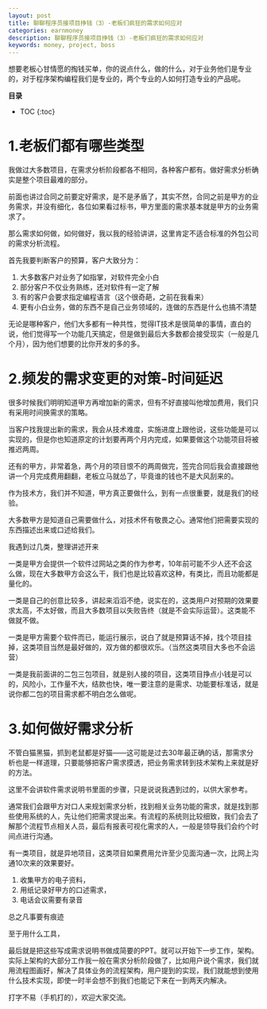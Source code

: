 ```yaml
---
layout: post
title: 聊聊程序员接项目挣钱（3）-老板们疯狂的需求如何应对
categories: earnmoney
description: 聊聊程序员接项目挣钱（3）-老板们疯狂的需求如何应对
keywords: money, project, boss
---
```


想要老板心甘情愿的掏钱买单，你的说点什么，做的什么，对于业务他们是专业的，对于程序架构编程我们是专业的，两个专业的人如何打造专业的产品呢。

**目录**

* TOC
{:toc}

# 1.老板们都有哪些类型
我做过大多数项目，在需求分析阶段都各不相同，各种客户都有。做好需求分析确实是整个项目最难的部分。

前面也讲过合同之前要定好需求，是不是矛盾了，其实不然，合同之前是甲方的业务需求，并没有细化，各位如果看过标书，甲方里面的需求基本就是甲方的业务需求了。

那么需求如何做，如何做好，我以我的经验讲讲，这里肯定不适合标准的外包公司的需求分析流程。

首先我要判断客户的预算，客户大致分为：

1. 大多数客户对业务了如指掌，对软件完全小白
2. 部分客户不仅业务熟练，还对软件有一定了解
3. 有的客户会要求指定编程语言（这个很奇葩，之前在我看来）
4. 更有小白业务，做的东西不是自己业务领域的，连做的东西是什么也搞不清楚

无论是哪种客户，他们大多都有一种共性，觉得IT技术是很简单的事情，直白的说，他们觉得写一个功能几天搞定，但是做到最后大多数都会接受现实（一般是几个月），因为他们想要的比你开发的多的多。

 

# 2.频发的需求变更的对策-时间延迟
很多时候我们明明知道甲方再增加新的需求，但有不好直接叫他增加费用，我们只有采用时间换需求的策略。

当客户找我提出新的需求，我会从技术难度，实施进度上跟他说，这些功能是可以实现的，但是你也知道原定的计划要再两个月内完成，如果要做这个功能项目将被推迟两周。

还有的甲方，非常着急，两个月的项目恨不的两周做完，签完合同后我会直接跟他讲一个月完成费用翻翻，老板立马就怂了，毕竟谁的钱也不是大风刮来的。

作为技术方，我们并不知道，甲方真正要做什么，到有一点很重要，就是我们的经验。

大多数甲方是知道自己需要做什么，对技术怀有敬畏之心。通常他们把需要实现的东西描述出来或口述给我们。

我遇到过几类，整理讲述开来

一类是甲方会提供一个软件过网站之类的作为参考，10年前可能不少人还不会这么做，现在大多数甲方会这么干，我们也是比较喜欢这种，有类比，而且功能都是量化的。

一类是自己的创意比较多，讲起来滔滔不绝，说实在的，这类用户对预期的效果要求太高，不太好做，而且大多数项目以失败告终（就是不会实际运营）。这类能不做就不做。

一类是甲方需要个软件而已，能运行展示，说白了就是预算话不掉，找个项目挂掉，这类项目当然是最好做的，双方做的都很欢乐。（当然这类项目大多也不会运营）

一类是我前面讲的二包三包项目，就是别人接的项目，这类项目挣点小钱是可以的，风险小，工作量不大，结款也快，唯一要注意的是需求、功能要标准话，就是说你都二包的项目需求都不明白怎么做呢。


# 3.如何做好需求分析
不管白猫黑猫，抓到老鼠都是好猫——这可能是过去30年最正确的话，那需求分析也是一样道理，只要能够把客户需求摸透，把业务需求转到技术架构上来就是好的方法。

这里不会讲软件需求说明书里面的步骤，只是说说我遇到过的，以供大家参考。

通常我们会跟甲方对口人来规划需求分析，找到相关业务功能的需求，就是找到那些使用系统的人，先让他们把需求提出来。有流程的系统则比较细致，我们会去了解那个流程节点相关人员，最后有报表可视化需求的人，一般是领导我们会约个时间点进行沟通。

有一类项目，就是异地项目，这类项目如果费用允许至少见面沟通一次，比网上沟通10次来的效果要好。

1. 收集甲方的电子资料，
2. 用纸记录好甲方的口述需求，
3. 电话会议需要有录音

总之凡事要有痕迹

至于用什么工具，

 最后就是把这些写成需求说明书做成简要的PPT。就可以开始下一步工作，架构。实际上架构的大部分工作我一般在需求分析阶段做了，比如用户说个需求，我们就用流程图画好，解决了具体业务的流程架构，用户提到的实现，我们就能想到使用什么技术实现，即使一时半会想不到我们也能记下来在一到两天内解决。

打字不易（手机打的），欢迎大家交流。